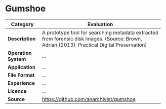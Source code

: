 # Gumshoe

| Category | Evaluation |
| --- | --- |
| **Description**  | A prototype tool for searching metadata extracted from forensic disk images. (Source: Brown, Adrian (2013): Practical Digital Preservation) |
| **Operation System**  | ... |
| **Application**  | ... |
| **File Format** | ... |
| **Experience** | ... |
| **Licence** | ... |
| **Source** | https://github.com/anarchivist/gumshoe |
